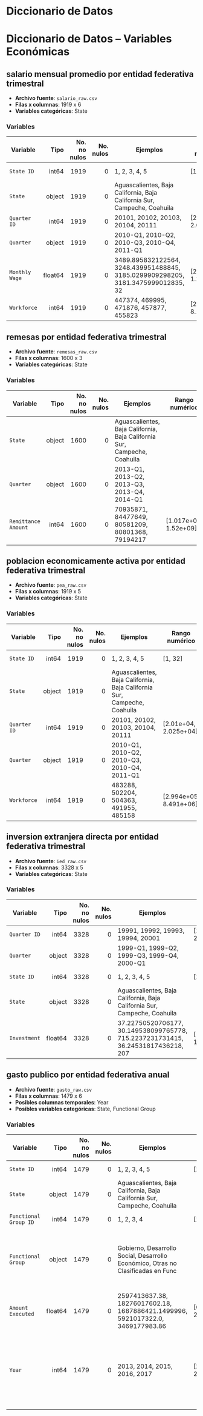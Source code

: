
# Diccionario de Datos

# Diccionario de Datos – Variables Económicas

## salario mensual promedio por entidad federativa trimestral

- **Archivo fuente**: `salario_raw.csv`
- **Filas x columnas**: 1919 x 6
- **Variables categóricas**: State

### Variables
| Variable | Tipo | No. no nulos | No. nulos | Ejemplos | Rango numérico | Valores posibles | Descripción (inferida) | Unidades (inferidas) |
|---|---:|---:|---:|---|---|---|---|---|
| `State ID` | int64 | 1919 | 0 | 1, 2, 3, 4, 5 | [1, 32] |  | Identificador de entidad/estado/municipio/región. |  |
| `State` | object | 1919 | 0 | Aguascalientes, Baja California, Baja California Sur, Campeche, Coahuila |  |  | Identificador de entidad/estado/municipio/región. |  |
| `Quarter ID` | int64 | 1919 | 0 | 20101, 20102, 20103, 20104, 20111 | [2.01e+04, 2.025e+04] |  | Identificador o clave de referencia. |  |
| `Quarter` | object | 1919 | 0 | 2010-Q1, 2010-Q2, 2010-Q3, 2010-Q4, 2011-Q1 |  |  | Trimestre calendario. |  |
| `Monthly Wage` | float64 | 1919 | 0 | 3489.895832122564, 3248.439951488845, 3185.0299909298205, 3181.3475999012835, 32 | [2033, 1.234e+04] |  | Mes calendario. |  |
| `Workforce` | int64 | 1919 | 0 | 447374, 469995, 471876, 457877, 455823 | [2.806e+05, 8.191e+06] |  |  |  |

## remesas por entidad federativa trimestral

- **Archivo fuente**: `remesas_raw.csv`
- **Filas x columnas**: 1600 x 3
- **Variables categóricas**: State

### Variables

| Variable | Tipo | No. no nulos | No. nulos | Ejemplos | Rango numérico | Valores posibles | Descripción (inferida) | Unidades (inferidas) |
|---|---:|---:|---:|---|---|---|---|---|
| `State` | object | 1600 | 0 | Aguascalientes, Baja California, Baja California Sur, Campeche, Coahuila |  |  | Identificador de entidad/estado/municipio/región. |  |
| `Quarter` | object | 1600 | 0 | 2013-Q1, 2013-Q2, 2013-Q3, 2013-Q4, 2014-Q1 |  |  | Trimestre calendario. |  |
| `Remittance Amount` | int64 | 1600 | 0 | 70935871, 84477649, 80581209, 80801368, 79194217 | [1.017e+07, 1.52e+09] |  | Remesas monto. |  |

## poblacion economicamente activa por entidad federativa trimestral

- **Archivo fuente**: `pea_raw.csv`
- **Filas x columnas**: 1919 x 5
- **Variables categóricas**: State

### Variables

| Variable | Tipo | No. no nulos | No. nulos | Ejemplos | Rango numérico | Valores posibles | Descripción (inferida) | Unidades (inferidas) |
|---|---:|---:|---:|---|---|---|---|---|
| `State ID` | int64 | 1919 | 0 | 1, 2, 3, 4, 5 | [1, 32] |  | Identificador de entidad/estado/municipio/región. |  |
| `State` | object | 1919 | 0 | Aguascalientes, Baja California, Baja California Sur, Campeche, Coahuila |  |  | Identificador de entidad/estado/municipio/región. |  |
| `Quarter ID` | int64 | 1919 | 0 | 20101, 20102, 20103, 20104, 20111 | [2.01e+04, 2.025e+04] |  | Identificador o clave de referencia. |  |
| `Quarter` | object | 1919 | 0 | 2010-Q1, 2010-Q2, 2010-Q3, 2010-Q4, 2011-Q1 |  |  | Trimestre calendario. |  |
| `Workforce` | int64 | 1919 | 0 | 483288, 502204, 504363, 491955, 485158 | [2.994e+05, 8.491e+06] |  |  |  |

## inversion extranjera directa por entidad federativa trimestral

- **Archivo fuente**: `ied_raw.csv`
- **Filas x columnas**: 3328 x 5
- **Variables categóricas**: State

### Variables

| Variable | Tipo | No. no nulos | No. nulos | Ejemplos | Rango numérico | Valores posibles | Descripción (inferida) | Unidades (inferidas) |
|---|---:|---:|---:|---|---|---|---|---|
| `Quarter ID` | int64 | 3328 | 0 | 19991, 19992, 19993, 19994, 20001 | [1.999e+04, 2.024e+04] |  | Identificador o clave de referencia. |  |
| `Quarter` | object | 3328 | 0 | 1999-Q1, 1999-Q2, 1999-Q3, 1999-Q4, 2000-Q1 |  |  | Trimestre calendario. |  |
| `State ID` | int64 | 3328 | 0 | 1, 2, 3, 4, 5 | [1, 32] |  | Identificador de entidad/estado/municipio/región. |  |
| `State` | object | 3328 | 0 | Aguascalientes, Baja California, Baja California Sur, Campeche, Coahuila |  |  | Identificador de entidad/estado/municipio/región. |  |
| `Investment` | float64 | 3328 | 0 | 37.22750520706177, 30.149538099765778, 715.2237231731415, 36.24531817436218, 207 | [-1585, 1.381e+04] |  |  |  |

## gasto publico por entidad federativa anual

- **Archivo fuente**: `gasto_raw.csv`
- **Filas x columnas**: 1479 x 6
- **Posibles columnas temporales**: Year
- **Posibles variables categóricas**: State, Functional Group

### Variables

| Variable | Tipo | No. no nulos | No. nulos | Ejemplos | Rango numérico | Valores posibles | Descripción (inferida) | Unidades (inferidas) |
|---|---:|---:|---:|---|---|---|---|---|
| `State ID` | int64 | 1479 | 0 | 1, 2, 3, 4, 5 | [1, 35] |  | Identificador de entidad/estado/municipio/región. |  |
| `State` | object | 1479 | 0 | Aguascalientes, Baja California, Baja California Sur, Campeche, Coahuila |  |  | Identificador de entidad/estado/municipio/región. |  |
| `Functional Group ID` | int64 | 1479 | 0 | 1, 2, 3, 4 | [1, 4] | 1, 2, 3, 4 | Identificador o clave de referencia. |  |
| `Functional Group` | object | 1479 | 0 | Gobierno, Desarrollo Social, Desarrollo Económico, Otras no Clasificadas en Func |  | Gobierno, Desarrollo Social, Desarrollo Económico, Otras no Clasificadas en Func |  |  |
| `Amount Executed` | float64 | 1479 | 0 | 2597413637.38, 18276017602.18, 1687886421.1499996, 5921017322.0, 3469177983.86 | [0, 2.338e+12] |  |  |  |
| `Year` | int64 | 1479 | 0 | 2013, 2014, 2015, 2016, 2017 | [2013, 2023] | 2013, 2014, 2015, 2016, 2017, 2018, 2019, 2020, 2021, 2022, 2023 | Año calendario. |  |

